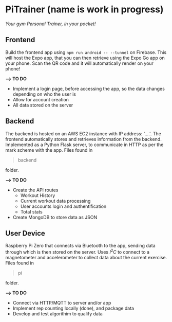 # PiTrainer (name is work in progress)

_Your gym Personal Trainer, in your pocket!_

## Frontend

Build the frontend app using `npm run android -- --tunnel` on Firebase. This will host the Expo app, that you can then retrieve using the Expo Go app on your phone. Scan the QR code and it will automatically render on your phone!

**--> TO DO**

- Implement a login page, before accessing the app, so the data changes depending on who the user is
- Allow for account creation
- All data stored on the server

## Backend

The backend is hosted on an AWS EC2 instance with IP address: '....'. The frontend automatically stores and retrieves information from the backend. Implemented as a Python Flask server, to communicate in HTTP as per the mark scheme with the app. Files found in
> backend

folder.

**--> TO DO**

- Create the API routes
    - Workout History
    - Current workout data processing
    - User accounts login and authentification
    - Total stats
- Create MongoDB to store data as JSON

## User Device

Raspberry Pi Zero that connects via Bluetooth to the app, sending data through which is then stored on the server. Uses $I^2C$ to connect to a magnetometer and accelerometer to collect data about the current exercise. Files found in
> pi

folder.

**--> TO DO**

- Connect via HTTP/MQTT to server and/or app
- Implement rep counting locally (done), and package data
- Develop and test algorithim to qualify data
